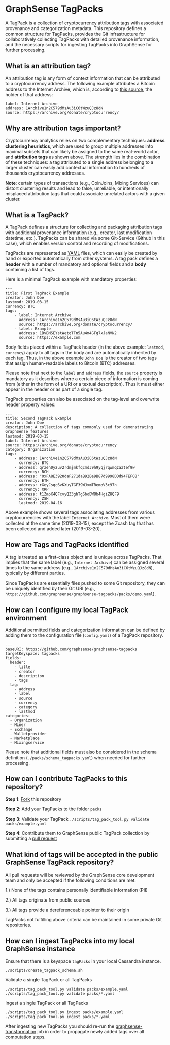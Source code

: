 # GraphSense TagPacks

A TagPack is a collection of cryptocurrency attribution tags with associated
provenance and categorization metadata. This repository defines a common
structure for TagPacks, provides the Git infrastructure for collaboratively
collecting TagPacks with detailed provenance information, and the necessary
scripts for ingesting TagPacks into GraphSense for further processing.

## What is an attribution tag?

An attribution tag is any form of context information that can be attributed to
a cryptocurrency address. The following example attributes a Bitcoin address to
the Internet Archive, which is, according to
[this source](https://archive.org/donate/cryptocurrency/), the holder of that
address:

    label: Internet Archive
    address: 1Archive1n2C579dMsAu3iC6tWzuQJz8dN
    source: https://archive.org/donate/cryptocurrency/

## Why are attribution tags important?

Cryptocurrency analytics relies on two complementary techniques: **address
clustering heuristics**, which are used to group multiple addresses into
maximal subsets that can likely be assigned to the same real-world actor, and
**attribution tags** as shown above. The strength lies in the combination of
these techniques: a tag attributed to a single address belonging to a larger
cluster can easily add contextual information to hundreds of thousands
cryptocurrency addresses.

**Note**: certain types of transactions (e.g., CoinJoins, Mixing Services) can
distort clustering results and lead to false, unreliable, or intentionally
misplaced attribution tags that could associate unrelated actors with a given
cluster.

## What is a TagPack?

A TagPack defines a structure for collecting and packaging attribution tags
with additional provenance information (e.g., creator, last modification
datetime, etc.). TagPacks can be shared via some Git-Service (Github in this
case), which enables version control and recording of modifications.

TagPacks are represented as [YAML](https://yaml.org/) files, which can easily
be created by hand or exported automatically from other systems. A tag pack
defines a **header** with a number of mandatory and optional fields and a
**body** containing a list of tags.

Here is a minimal TagPack example with mandatory properties:

    ---
    title: First TagPack Example
    creator: John Doe
    lastmod: 2019-03-15
    currency: BTC
    tags:
        - label: Internet Archive
          address: 1Archive1n2C579dMsAu3iC6tWzuQJz8dN
          source: https://archive.org/donate/cryptocurrency/
        - label: Example
          address: 1BvBMSEYstWetqTFn5Au4m4GFg7xJaNVN2
          source: https://example.com

Body fields placed within a TagPack header (in the above example: `lastmod`,
`currency`) apply to all tags in the body and are automatically inherited by
each tag. Thus, in the above example `John Doe` is the creator of two tags that
assign human-readable labels to Bitcoin (BTC) addresses.

Please note that next to the `label` and `address` fields, the `source`
property is mandatory as it describes where a certain piece of information is
coming from (either in the form of a URI or a textual description). Thus it
must either appear in the header or as part of a single tag.

TagPack properties can also be associated on the tag-level and overwrite header
property values:

    ---
    title: Second TagPack Example
    creator: John Doe
    description: A collection of tags commonly used for demonstrating GraphSense features
    lastmod: 2019-03-15
    label: Internet Archive
    source: https://archive.org/donate/cryptocurrency
    category: Organization
    tags:
        - address: 1Archive1n2C579dMsAu3iC6tWzuQJz8dN   
          currency: BTC
        - address: qrzeh0y2uv2rdmjmkfqcmd39h9yqjrqwmqzaztef9w
          currency: BCH
        - address: "0xFA8E3920daF271daB92Be9B87d9998DDd94FEF08"
          currency: ETH
        - address: rGeyCsqc6vKXuyTGF39WJxmTRemoV3c97h
          currency: XRP
        - address: t1ZmpK4QFcvyQZ3ghTgSboBW8b4HgiZHQF9
          currency: ZSH
          lastmod: 2019-04-16


Above example shows several tags associating addresses from various
cryptocurrencies with the label `Internet Archive`. Most of them were collected
at the same time (2019-03-15), except the Zcash tag that has been collected
and added later (2019-03-20).

## How are Tags and TagPacks identified

A tag is treated as a first-class object and is unique across TagPacks. That
implies that the same label (e.g., `Internet Archive`) can be assigned several
times to the same address (e.g., `1Archive1n2C579dMsAu3iC6tWzuQJz8dN`),
typically by different parties.

Since TagPacks are essentially files pushed to some Git repository, they can be
uniquely identified by their Git URI
(e.g., `https://github.com/graphsense/graphsense-tagpacks/packs/demo.yaml`).

## How can I configure my local TagPack environment

Additional permitted fields and categorization information can be defined by
adding them to the configuration file (`config.yaml`) of a TagPack repository.

    ---
    baseURI: https://github.com/graphsense/graphsense-tagpacks
    targetKeyspace: tagpacks
    fields:
      header:
        - title
        - creator
        - description
        - tags
      tag:
        - address
        - label
        - source
        - currency
        - category
        - lastmod
    categories:
      - Organization
      - Miner
      - Exchange
      - Walletprovider
      - Marketplace
      - Mixingservice
  

Please note that additional fields must also be considered in the schema
definition (`./packs/schema_tagpacks.yaml`) when needed for further processing.


## How can I contribute TagPacks to this repository?

**Step 1**: [Fork](https://help.github.com/en/articles/fork-a-repo) this repository

**Step 2**: Add your TagPacks to the folder `packs`

**Step 3**: Validate your TagPack `./scripts/tag_pack_tool.py validate packs/example.yaml`

**Step 4**: Contribute them to GraphSense public TagPack collection by submitting a [pull request](https://help.github.com/en/articles/about-pull-requests)

## What kind of tags will be accepted in the public GraphSense TagPack repository?

All pull requests will be reviewed by the GraphSense core development team and
only be accepted if the following conditions are met:

1.) None of the tags contains personally identifiable information (PII)

2.) All tags originate from public sources

3.) All tags provide a dereferenceable pointer to their origin

TagPacks not fulfilling above criteria can be maintained in some private Git repositories.

## How can I ingest TagPacks into my local GraphSense instance

Ensure that there is a keyspace `tagPacks` in your local Cassandra instance.

    ./scripts/create_tagpack_schema.sh

Validate a single TagPack or all TagPacks

    ./scripts/tag_pack_tool.py validate packs/example.yaml
    ./scripts/tag_pack_tool.py validate packs/*.yaml

Ingest a single TagPack or all TagPacks

    ./scripts/tag_pack_tool.py ingest packs/example.yaml
    ./scripts/tag_pack_tool.py ingest packs/*.yaml

After ingesting new TagPacks you should re-run the
[graphsense-transformation](https://github.com/graphsense/graphsense-transformation)
job in order to propagate newly added tags over all computation steps.
